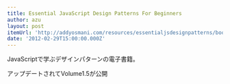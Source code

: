 ```yaml
---
title: Essential JavaScript Design Patterns For Beginners
author: azu
layout: post
itemUrl: 'http://addyosmani.com/resources/essentialjsdesignpatterns/book/'
date: '2012-02-29T15:00:00.000Z'
---
```

JavaScriptで学ぶデザインパターンの電子書籍。

アップデートされてVolume1.5が公開
